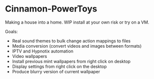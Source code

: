 # Cinnamon-PowerToys

Making a house into a home. WIP install at your own risk or try on a VM.

Goals:
- Real sound themes to bulk change action mappings to files
- Media conversion (convert videos and images between formats)
- IPTV and Hypnotix automation
- Video wallpapers
- Install previous mint wallpapers from right click on desktop
- Display settings from right click on the desktop
- Produce blurry version of current wallpaper
